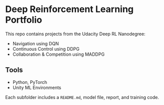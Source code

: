# Deep Reinforcement Learning Portfolio

This repo contains projects from the Udacity Deep RL Nanodegree:
- Navigation using DQN
- Continuous Control using DDPG
- Collaboration & Competition using MADDPG

## Tools
- Python, PyTorch
- Unity ML Environments

Each subfolder includes a `README.md`, model file, report, and training code.
